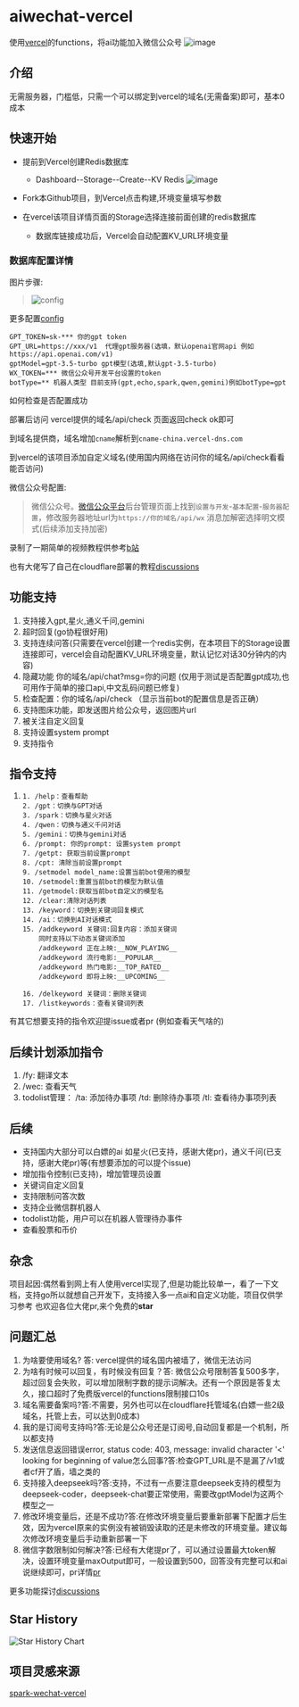 # aiwechat-vercel

使用[vercel](https://vercel.com/dashboard)的functions，将ai功能加入微信公众号
![image](cover.png)

## 介绍

无需服务器，门槛低，只需一个可以绑定到vercel的域名(无需备案)即可，基本0成本

## 快速开始

- 提前到Vercel创建Redis数据库
  - Dashboard--Storage--Create--KV Redis
![image](https://github.com/pwh-pwh/aiwechat-vercel/assets/24500520/523f9aec-faaf-415a-8cb9-520041a06d58)

- Fork本Github项目，到Vercel点击构建,环境变量填写参数
- 在vercel该项目详情页面的Storage选择连接前面创建的redis数据库
  - 数据库链接成功后，Vercel会自动配置KV_URL环境变量

### 数据库配置详情

图片步骤:
> ![config](http://mmbiz.qpic.cn/mmbiz_jpg/6q5SCtonIfFYZpvZdOUbibQBicXkllyO3K6XOp2zUv6PE3e1tqpfYA7wSYRWByZX9Wibibq9PDr6ML4iaiacTWNAaI9Q/0)

更多配置[config](conf/.env.sample)

```dotenv
GPT_TOKEN=sk-*** 你的gpt token
GPT_URL=https://xxx/v1  代理gpt服务器(选填，默认openai官网api 例如https://api.openai.com/v1)
gptModel=gpt-3.5-turbo gpt模型(选填,默认gpt-3.5-turbo)
WX_TOKEN=*** 微信公众号开发平台设置的token
botType=** 机器人类型 目前支持(gpt,echo,spark,qwen,gemini)例如botType=gpt
```

如何检查是否配置成功

部署后访问 vercel提供的域名/api/check 页面返回check ok即可

到域名提供商，域名增加`cname`解析到`cname-china.vercel-dns.com`

到vercel的该项目添加自定义域名(使用国内网络在访问你的域名/api/check看看能否访问)

微信公众号配置:
> 微信公众号。[微信公众平台](https://mp.weixin.qq.com/)后台管理页面上找到`设置与开发`-`基本配置`-`服务器配置`，修改服务器地址url为`https://你的域名/api/wx` 消息加解密选择明文模式(后续添加支持加密)

录制了一期简单的视频教程供参考[b站](https://b23.tv/BNWDKu1)

也有大佬写了自己在cloudflare部署的教程[discussions](https://github.com/pwh-pwh/aiwechat-vercel/discussions/22)

## 功能支持

1. 支持接入gpt,星火,通义千问,gemini
2. 超时回复(go协程很好用)
3. 支持连续问答(只需要在vercel创建一个redis实例，在本项目下的Storage设置连接即可，vercel会自动配置KV_URL环境变量，默认记忆对话30分钟内的内容)
4. 隐藏功能 你的域名/api/chat?msg=你的问题  (仅用于测试是否配置gpt成功,也可用作于简单的接口api,中文乱码问题已修复)
5. 检查配置：你的域名/api/check （显示当前bot的配置信息是否正确）
6. 支持图床功能，即发送图片给公众号，返回图片url
7. 被关注自定义回复
8. 支持设置system prompt
9. 支持指令

## 指令支持

1. ```
   1. /help：查看帮助
   2. /gpt：切换与GPT对话
   3. /spark：切换与星火对话
   4. /qwen：切换与通义千问对话
   5. /gemini：切换与gemini对话
   6. /prompt: 你的prompt: 设置system prompt
   7. /getpt: 获取当前设置prompt
   8. /cpt: 清除当前设置prompt
   9. /setmodel model_name:设置当前bot使用的模型
   10. /setmodel:重置当前bot的模型为默认值
   11. /getmodel:获取当前bot自定义的模型名
   12. /clear:清除对话列表
   13. /keyword：切换到关键词回复模式
   14. /ai：切换到AI对话模式
   15. /addkeyword 关键词:回复内容：添加关键词
       同时支持以下动态关键词添加
       /addkeyword 正在上映:__NOW_PLAYING__
       /addkeyword 流行电影:__POPULAR__
       /addkeyword 热门电影:__TOP_RATED__
       /addkeyword 即将上映:__UPCOMING__
   
   16. /delkeyword 关键词：删除关键词
   17. /listkeywords：查看关键词列表
   
   ```

   

有其它想要支持的指令欢迎提issue或者pr (例如查看天气啥的)

## 后续计划添加指令

1. /fy: 翻译文本
2. /wec: 查看天气
3. todolist管理： /ta: 添加待办事项 /td: 删除待办事项 /tl: 查看待办事项列表

## 后续

- 支持国内大部分可以白嫖的ai 如星火(已支持，感谢大佬pr)，通义千问(已支持，感谢大佬pr)等(有想要添加的可以提个issue)
- 增加指令控制(已支持)，增加管理员设置
- 关键词自定义回复
- 支持限制问答次数
- 支持企业微信群机器人
- todolist功能，用户可以在机器人管理待办事件
- 查看股票和币价

## 杂念

项目起因:偶然看到网上有人使用vercel实现了,但是功能比较单一，看了一下文档，支持go所以就想自己开发下，支持接入多一点ai和自定义功能，项目仅供学习参考
也欢迎各位大佬pr,来个免费的**star**

## 问题汇总

1. 为啥要使用域名? 答: vercel提供的域名国内被墙了，微信无法访问
2. 为啥有时候可以回复，有时候没有回复？答: 微信公众号限制答复500多字，超过回复会失败，可以增加限制字数的提示词解决。还有一个原因是答复太久，接口超时了免费版vercel的functions限制接口10s
3. 域名需要备案吗?答:不需要，另外也可以在cloudflare托管域名(白嫖一些2级域名，托管上去，可以达到0成本)
4. 我的是订阅号支持吗?答:无论是公众号还是订阅号,自动回复都是一个机制，所以都支持
5. 发送信息返回错误error, status code: 403, message: invalid character '<' looking for beginning of value怎么回事?答:检查GPT_URL是不是漏了/v1或者cf开了盾，墙之类的
6. 支持接入deepseek吗?答:支持，不过有一点要注意deepseek支持的模型为deepseek-coder，deepseek-chat要正常使用，需要改gptModel为这两个模型之一
7. 修改环境变量后，还是不成功?答:在修改环境变量后要重新部署下配置才后生效，因为vercel原来的实例没有被销毁读取的还是未修改的环境变量。建议每次修改环境变量后手动重新部署一下
8. 微信字数限制如何解决?答:已经有大佬提pr了，可以通过设置最大token解决，设置环境变量maxOutput即可，一般设置到500，回答没有完整可以和ai说继续即可，pr详情[pr](https://github.com/pwh-pwh/aiwechat-vercel/pull/36)

更多功能探讨[discussions](https://github.com/pwh-pwh/aiwechat-vercel/discussions)

## Star History

![Star History Chart](https://api.star-history.com/svg?repos=pwh-pwh/aiwechat-vercel&type=Date)

## 项目灵感来源

[spark-wechat-vercel](https://github.com/LuhangRui/spark-wechat-vercel)
